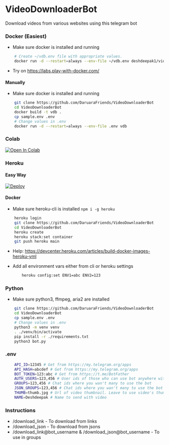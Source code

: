# VideoDownloaderBot
Download videos from various websites using this telegram bot

### Docker (Easiest)
- Make sure docker is installed and running
```sh
    # Create ~/vdb.env file with appropriate values.
    docker run -d --restart=always --env-file ~/vdb.env deshdeepak1/video_downloader_bot:latest
```
- Try on https://labs.play-with-docker.com/

#### Manually
- Make sure docker is installed and running
```sh
    git clone https://github.com/DaruaraFriends/VideoDownloaderBot
    cd VideoDownloaderBot
    docker build -t vdb .
    cp sample.env .env
    # Change values in .env
    docker run -d --restart=always --env-file .env vdb
```

### Colab
[![Open In Colab](https://colab.research.google.com/assets/colab-badge.svg)](https://colab.research.google.com/github/DaruaraFriends/VideoDownloaderBot/blob/main/VideoDownloaderBot.ipynb)

### Heroku

#### Easy Way
[![Deploy](https://www.herokucdn.com/deploy/button.svg)](https://heroku.com/deploy?template=https://github.com/DaruaraFriends/VideoDownloaderBot)

#### Docker
- Make sure heroku-cli is installed  `npm i -g heroku`
```sh
    heroku login
    git clone https://github.com/DaruaraFriends/VideoDownloaderBot
    cd VideoDownloaderBot
    heroku create
    heroku stack:set container
    git push heroku main
```
- Help: https://devcenter.heroku.com/articles/build-docker-images-heroku-yml

- Add all environment vars either from cli or heroku settings
    ```sh
        heroku config:set ENV1=abc ENV2=123
    ```

### Python
- Make sure python3, ffmpeg, aria2 are installed
```sh
    git clone https://github.com/DaruaraFriends/VideoDownloaderBot
    cd VideoDownloaderBot
    cp sample.env .env
    # Change values in .env
    python3 -m venv venv
    . ./venv/bin/activate
    pip install -r ./requirements.txt
    python3 bot.py
```

### .env
```sh
    API_ID=12345 # Get from https://my.telegram.org/apps
    API_HASH=abcdef # Get from https://my.telegram.org/apps
    BOT_TOKEN=123:abc # Get from https://t.me/BotFather
    AUTH_USERS=123,456 # User ids of those who can use bot anywhere without limit
    GROUPS=123,456 # Chat ids where you wan't many to use the bot
    JSON_GROUPS=123,456 # Chat ids where you wan't many to use the bot to download from jsons
    THUMB=thumb.jpg # Url of video thumbnail. Leave to use video's thumbnail
    NAME=Deshdeepak # Name to send with video
```

### Instructions
- /download_link - To download from links
- /download_json - To download from jsons
- /download_link@bot_username & /download_json@bot_username - To use in groups

